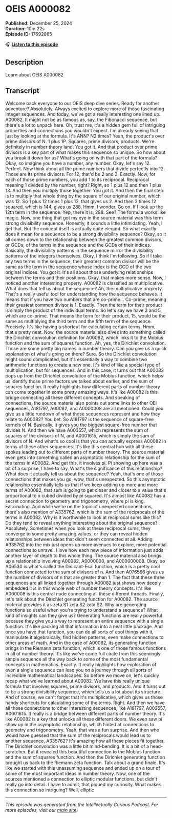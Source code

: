 # OEIS A000082

**Published:** December 25, 2024  
**Duration:** 10m 22s  
**Episode ID:** 17692865

🎧 **[Listen to this episode](https://intellectuallycurious.buzzsprout.com/2529712/episodes/17692865-oeis-a000082)**

## Description

Learn about OEIS A000082

## Transcript

Welcome back everyone to our OEIS deep dive series. Ready for another adventure? Absolutely. Always excited to explore more of those fascinating integer sequences. And today, we've got a really interesting one lined up. A00082. It might not be as famous as, say, the Fibonacci sequence, but there's a lot to unpack here. Oh, trust me, it's a hidden gem full of intriguing properties and connections you wouldn't expect. I'm already seeing that just by looking at the formula. It's ANN? N2 times? Yeah, the product's over prime divisors of N. 1 plus 1P. Squares, prime divisors, products. We're definitely in number theory land. You got it. And that product over prime divisors is a key part of what makes this sequence so unique. So how about you break it down for us? What's going on with that part of the formula? Okay, so imagine you have a number, any number. Okay, let's say 12. Perfect. Now think about all the prime numbers that divide perfectly into 12. Those are its prime divisors. For 12, that'd be 2 and 3. Exactly. Now, for each of those prime numbers, you add 1 to its reciprocal. Reciprocal meaning 1 divided by the number, right? Right, so 1 plus 12 and then 1 plus 13. And then you multiply those together. You got it. And then the final step is to multiply that whole thing by the square of our original number, which was 12. So 1 plus 12 times 1 plus 13, that gives us 2. And then 2 times 12 squared, which is 144, gives us 288. Hmm, I wonder. Go on. If I look up the 12th term in the sequence. Yep, there it is, 288. See? The formula works like magic. Now, one thing that got my eye in the source material was this term strong divisibility sequence. Honestly, it sounds a little intimidating. Yeah, I get that. But the concept itself is actually quite elegant. So what exactly does it mean for a sequence to be a strong divisibility sequence? Okay, so it all comes down to the relationship between the greatest common divisors, or GCDs, of the terms in the sequence and the GCDs of their indices. Basically, the divisibility patterns in the sequence mirror the divisibility patterns of the integers themselves. Okay, I think I'm following. So if I take any two terms in the sequence, their greatest common divisor will be the same as the term in the sequence whose index is the GCD of the two original indices. You got it. It's all about those underlying relationships between the terms and their positions. Okay, that makes more sense. Now, I noticed another interesting property. A00082 is classified as multiplicative. What does that tell us about the sequence? Ah, the multiplicative property. That's a really useful tool for understanding how the sequence behaves. It means that if you have two numbers that are co-prime... Co-prime, meaning their greatest common divisor is 1. Exactly. Then the term for their product is simply the product of the individual terms. So let's say we have 3 and 5, which are co-prime. That means the term for their product, 15, would be the same as multiplying the third term and the fifth term of the sequence. Precisely. It's like having a shortcut for calculating certain terms. Hmm, that's pretty neat. Now, the source material also dives into something called the Dirichlet convolution definition for A00082, which links it to the Mobius function and the sum of squares function. Ah, yes, the Dirichlet convolution. Those are some pretty big names in number theory. Can you give us a quick explanation of what's going on there? Sure. So the Dirichlet convolution might sound complicated, but it's essentially a way to combine two arithmetic functions to create a new one. It's kind of like a special type of multiplication, but for sequences. And in this case, it turns out that A00082 pops up from the Dirichlet convolution of the Mobius function, which helps us identify those prime factors we talked about earlier, and the sum of squares function. It really highlights how different parts of number theory can come together in some pretty amazing ways. It's like A00082 is this bridge connecting all these different concepts. And speaking of connections, the source material also points out some links to other OEI sequences, A181797, A00082, and A0000008 are all mentioned. Could you give us a little rundown of what those sequences represent and how they relate to A00082? You bet. So A181797 is the sequence of square-free kernels of N. Basically, it gives you the biggest square-free number that divides N. And then we have A003557, which represents the sum of squares of the divisors of N, and A0001615, which is simply the sum of divisors of N. And what's so cool is that you can actually express A00082 in terms of these other sequences. It's like this central hub with all these spokes leading out to different parts of number theory. The source material even gets into something called an asymptotic relationship for the sum of the terms in A00082. And get this, it involves pi. Pi showing up here was a bit of a surprise, I have to say. What's the significance of this relationship? What does it actually tell us about the sequence? Yeah, that's one of those connections that makes you go, wow, that's unexpected. So this asymptotic relationship essentially tells us that if we keep adding up more and more terms of A00082, that sum is going to get closer and closer to a value that's proportional to n cubed divided by pi squared. It's almost like A00082 has a secret connection to geometry and trigonometry, where pi is king. Fascinating. And while we're on the topic of unexpected connections, there's also mention of A335762, which is the sum of the reciprocals of the terms in A00082. Why is it worthwhile to look at reciprocal sums like this? Do they tend to reveal anything interesting about the original sequence? Absolutely. Sometimes when you look at these reciprocal sums, they converge to some pretty amazing values, or they can reveal hidden relationships between ideas that didn't seem connected at all. Adding A335762 into the mix just opens up more avenues to explore, more potential connections to unravel. I love how each new piece of information just adds another layer of depth to this whole thing. The source material also brings up a relationship involving A00082, A0000000, and A000000008. Okay, so A06530 is what's called the Didicant-Esai function, which is a pretty cool function connected to the sum of divisors of n. And then A076566 gives us the number of divisors of n that are greater than 1. The fact that these three sequences are all linked together through A00082 just shows how deeply embedded it is in this whole web of number theory concepts. It's like A000008 is this central node connecting all these different threads. Finally, let's talk about the Dirichlet generating function for A00082. The source material provides it as zeta S1 zeta S2 zeta S2. Why are generating functions so useful when you're trying to understand a sequence? What kind of insights can they give us? Generating functions are really powerful because they give you a way to represent an entire sequence with a single function. It's like packing all that information into a neat little package. And once you have that function, you can do all sorts of cool things with it, manipulate it algebraically, find hidden patterns, even make connections to other areas of math. And in the case of A00082, its generating function brings in the Riemann zeta function, which is one of those famous functions in all of number theory. It's like we've come full circle from this seemingly simple sequence all the way back to some of the most fundamental concepts in mathematics. Exactly. It really highlights how exploration of even a single sequence can lead you on a journey through all sorts of incredible mathematical landscapes. So before we move on, let's quickly recap what we've learned about A00082. We have this really unique formula that involves squares, prime divisors, and products. And it turns out to be a strong divisibility sequence, which tells us a lot about its structure. And of course, we can't forget that it's multiplicative, which gives us those handy shortcuts for calculating some of the terms. Right. And then we have all those connections to other interesting sequences, like A181797, A003557, A0001615. It really is a bridge between different parts of number theory. It's like A00082 is a key that unlocks all these different doors. We even saw pi show up in the asymptotic relationship, which hinted at connections to geometry and trigonometry. Yeah, that was a fun surprise. And then who would have guessed that the sum of the reciprocals would lead us to another sequence, A335762? It's amazing how all these pieces fit together. The Dirichlet convolution was a little bit mind-bending. It is a bit of a head-scratcher. But it revealed this beautiful connection to the Mobius function and the sum of squares function. And then the Dirichlet generating function brought us back to the Riemann zeta function. Talk about a grand finale. It's like we started with this unassuming sequence and ended up on a tour of some of the most important ideas in number theory. Now, one of the sources mentioned a connection to elliptic modular functions, but didn't really go into detail. I have to admit, that piqued my curiosity. What makes this connection so intriguing? Well, elliptic

---
*This episode was generated from the Intellectually Curious Podcast. For more episodes, visit our [main site](https://intellectuallycurious.buzzsprout.com).*

